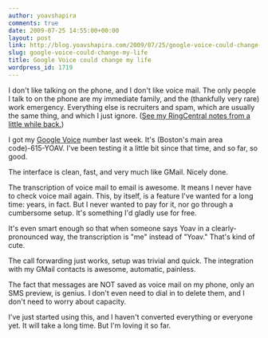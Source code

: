 ```yaml
---
author: yoavshapira
comments: true
date: 2009-07-25 14:55:00+00:00
layout: post
link: http://blog.yoavshapira.com/2009/07/25/google-voice-could-change-my-life/
slug: google-voice-could-change-my-life
title: Google Voice could change my life
wordpress_id: 1719
---
```


I don't like talking on the phone, and I don't like voice mail.  The only people I talk to on the phone are my immediate family, and the (thankfully very rare) work emergency.  Everything else is recruiters and spam, which are usually the same thing, and which I just ignore.  ([See my RingCentral notes from a little while back.](http://yoavs.blogspot.com/2009/04/ringcentral-goes-right-to-my-trash.html))

  


I got my [Google Voice](http://www.google.com/googlevoice/about.html) number last week.  It's (Boston's main area code)-615-YOAV.  I've been testing it a little bit since that time, and so far, so good.

  


The interface is clean, fast, and very much like GMail.  Nicely done.

  


The transcription of voice mail to email is awesome.  It means I never have to check voice mail again.  This, by itself, is a feature I've wanted for a long time: years, in fact.  But I never wanted to pay for it, nor go through a cumbersome setup.  It's something I'd gladly use for free.

  


It's even smart enough so that when someone says Yoav in a clearly-pronounced way, the transcription is "me" instead of "Yoav."  That's kind of cute.

  


The call forwarding just works, setup was trivial and quick.  The integration with my GMail contacts is awesome, automatic, painless.

  


The fact that messages are NOT saved as voice mail on my phone, only an SMS preview, is genius.  I don't even need to dial in to delete them, and I don't need to worry about capacity.

  


I've just started using this, and I haven't converted everything or everyone yet.  It will take a long time.  But I'm loving it so far.

  


  


  


  

